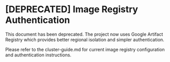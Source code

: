 # [DEPRECATED] Image Registry Authentication

This document has been deprecated. The project now uses Google Artifact Registry which provides better regional isolation and simpler authentication.

Please refer to the cluster-guide.md for current image registry configuration and authentication instructions.